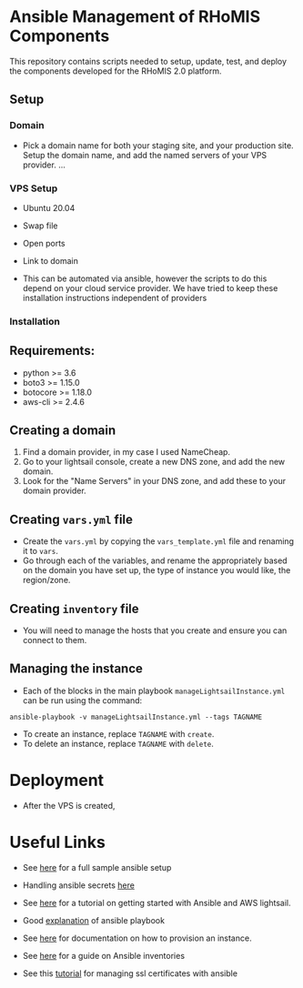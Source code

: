 
# Ansible Management of RHoMIS Components

This repository contains scripts needed to setup, update, test, and deploy the components developed for the RHoMIS 2.0 platform.

## Setup

### Domain

* Pick a domain name for both your staging site, and your production site. Setup the domain name, and add the named servers of your VPS provider.
...

### VPS Setup

* Ubuntu 20.04
* Swap file
* Open ports
* Link to domain

* This can be automated via ansible, however the scripts to do this depend on your cloud service provider. We have tried to keep these installation instructions independent of providers

### Installation



## Requirements:

* python >= 3.6
* boto3 >= 1.15.0
* botocore >= 1.18.0
* aws-cli >= 2.4.6



## Creating a domain

1. Find a domain provider, in my case I used NameCheap. 
2. Go to your lightsail console, create a new DNS zone, and add the new domain.
3. Look for the "Name Servers" in your DNS zone, and add these to your domain provider.

## Creating `vars.yml` file

* Create the `vars.yml` by copying the `vars_template.yml` file and renaming it to `vars`.
* Go through each of the variables, and rename the appropriately based on the domain you have set up, the type of instance you would like, the region/zone.

## Creating `inventory` file

* You will need to manage the hosts that you create and ensure you can connect to them. 

## Managing the instance

* Each of the blocks in the main playbook `manageLightsailInstance.yml` can be run using the command:

`ansible-playbook -v manageLightsailInstance.yml --tags TAGNAME`

* To create an instance, replace `TAGNAME` with `create`.
* To delete an instance, replace `TAGNAME` with `delete`.


# Deployment

* After the VPS is created, 


# Useful Links

* See [here](https://docs.ansible.com/ansible/latest/user_guide/sample_setup.html#sample-setup) for a full sample ansible setup

* Handling ansible secrets [here](https://stackoverflow.com/questions/30209062/ansible-how-to-encrypt-some-variables-in-an-inventory-file-in-a-separate-vault)

* See [here](https://medium.com/@dustindavignon/getting-started-with-ansible-ef5d13111cb1) for a tutorial on getting started with Ansible and AWS lightsail.

* Good [explanation](https://www.middlewareinventory.com/blog/ansible-playbook-example/) of ansible playbook

* See [here](https://docs.ansible.com/ansible/latest/collections/community/aws/lightsail_module.html) for documentation on how to provision an instance.

* See [here](https://www.digitalocean.com/community/tutorials/how-to-set-up-ansible-inventories) for a guide on Ansible inventories

* See this [tutorial](https://linuxbuz.com/linuxhowto/install-letsencrypt-ssl-ansible) for managing ssl certificates with ansible
